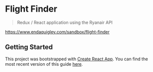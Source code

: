 # Flight Finder

> Redux / React application using the Ryanair API

https://www.endaquigley.com/sandbox/flight-finder

## Getting Started

This project was bootstrapped with [Create React App](https://github.com/facebookincubator/create-react-app).
You can find the most recent version of this guide [here](https://github.com/facebookincubator/create-react-app/blob/master/packages/react-scripts/template/README.md).
